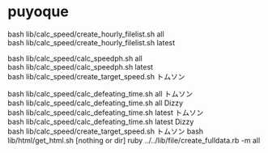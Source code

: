 # puyoque
bash lib/calc_speed/create_hourly_filelist.sh all  
bash lib/calc_speed/create_hourly_filelist.sh latest  
  
bash lib/calc_speed/calc_speedph.sh all  
bash lib/calc_speed/calc_speedph.sh latest  
bash lib/calc_speed/create_target_speed.sh トムソン  
  
bash lib/calc_speed/calc_defeating_time.sh all トムソン  
bash lib/calc_speed/calc_defeating_time.sh all Dizzy  
bash lib/calc_speed/calc_defeating_time.sh latest トムソン  
bash lib/calc_speed/calc_defeating_time.sh latest Dizzy  
bash lib/calc_speed/create_target_speed.sh トムソン
bash lib/html/get_html.sh [nothing or dir]
ruby ../../lib/file/create_fulldata.rb -m all
